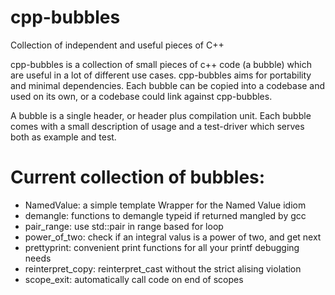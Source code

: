 # cpp-bubbles
Collection of independent and useful pieces of C++ 

cpp-bubbles is a collection of small pieces of c++ code (a bubble) which are useful in a lot of different use cases.
cpp-bubbles aims for portability and minimal dependencies. Each bubble can be copied into a codebase and used on its own, or a codebase could link against cpp-bubbles.

A bubble is a single header, or header plus compilation unit.
Each bubble comes with a small description of usage and a test-driver which serves both as example and test.

# Current collection of bubbles:
* NamedValue: a simple template Wrapper for the Named Value idiom
* demangle: functions to demangle typeid if returned mangled by gcc
* pair_range: use std::pair<Iterator> in range based for loop
* power_of_two: check if an integral valus is a power of two, and get next
* prettyprint: convenient print functions for all your printf debugging needs
* reinterpret_copy: reinterpret_cast without the strict alising violation
* scope_exit: automatically call code on end of scopes